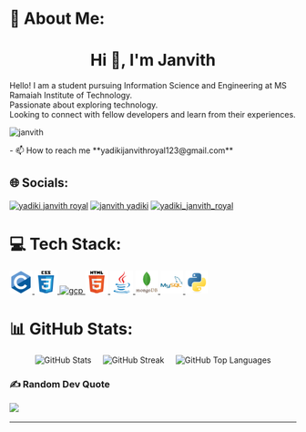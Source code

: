 
# 💫 About Me:
<h1 align="center">Hi 👋, I'm Janvith</h1>
Hello! I am a student pursuing Information Science and Engineering at MS Ramaiah Institute of Technology.<br>Passionate about exploring technology.<br>Looking to connect with fellow developers and learn from their experiences.<br>
<p align="left"> <img src="https://komarev.com/ghpvc/?username=janvith&label=Profile%20views&color=0e75b6&style=flat" alt="janvith" /> </p>
- 📫 How to reach me **yadikijanvithroyal123@gmail.com**

## 🌐 Socials:
<p align="left">
<a href="https://linkedin.com/in/yadiki janvith royal" target="blank"><img align="center" src="https://raw.githubusercontent.com/rahuldkjain/github-profile-readme-generator/master/src/images/icons/Social/linked-in-alt.svg" alt="yadiki janvith royal" height="30" width="40" /></a>
<a href="https://fb.com/janvith yadiki" target="blank"><img align="center" src="https://raw.githubusercontent.com/rahuldkjain/github-profile-readme-generator/master/src/images/icons/Social/facebook.svg" alt="janvith yadiki" height="30" width="40" /></a>
<a href="https://instagram.com/yadiki_janvith_royal" target="blank"><img align="center" src="https://raw.githubusercontent.com/rahuldkjain/github-profile-readme-generator/master/src/images/icons/Social/instagram.svg" alt="yadiki_janvith_royal" height="30" width="40" /></a>
</p> 

# 💻 Tech Stack:
<p align="left"> <a href="https://www.cprogramming.com/" target="_blank" rel="noreferrer"> <img src="https://raw.githubusercontent.com/devicons/devicon/master/icons/c/c-original.svg" alt="c" width="40" height="40"/> </a> <a href="https://www.w3schools.com/css/" target="_blank" rel="noreferrer"> <img src="https://raw.githubusercontent.com/devicons/devicon/master/icons/css3/css3-original-wordmark.svg" alt="css3" width="40" height="40"/> </a> <a href="https://cloud.google.com" target="_blank" rel="noreferrer"> <img src="https://www.vectorlogo.zone/logos/google_cloud/google_cloud-icon.svg" alt="gcp" width="40" height="40"/> </a> <a href="https://www.w3.org/html/" target="_blank" rel="noreferrer"> <img src="https://raw.githubusercontent.com/devicons/devicon/master/icons/html5/html5-original-wordmark.svg" alt="html5" width="40" height="40"/> </a> <a href="https://www.java.com" target="_blank" rel="noreferrer"> <img src="https://raw.githubusercontent.com/devicons/devicon/master/icons/java/java-original.svg" alt="java" width="40" height="40"/> </a> <a href="https://www.mongodb.com/" target="_blank" rel="noreferrer"> <img src="https://raw.githubusercontent.com/devicons/devicon/master/icons/mongodb/mongodb-original-wordmark.svg" alt="mongodb" width="40" height="40"/> </a> <a href="https://www.mysql.com/" target="_blank" rel="noreferrer"> <img src="https://raw.githubusercontent.com/devicons/devicon/master/icons/mysql/mysql-original-wordmark.svg" alt="mysql" width="40" height="40"/> </a> <a href="https://www.python.org" target="_blank" rel="noreferrer"> <img src="https://raw.githubusercontent.com/devicons/devicon/master/icons/python/python-original.svg" alt="python" width="40" height="40"/> </a> </p>

# 📊 GitHub Stats:
<div style="display: flex; justify-content: center; flex-wrap: wrap;">
  <div style="text-align: center; margin-right: 20px;">
    <img src="https://github-readme-stats.vercel.app/api?username=Janvith&theme=tokyonight&hide_border=false&include_all_commits=true&count_private=false" alt="GitHub Stats" />
  </div>
  <div style="text-align: center; margin-right: 20px;">
    <img src="https://github-readme-streak-stats.herokuapp.com/?user=Janvith&theme=tokyonight&hide_border=false" alt="GitHub Streak" />
  </div>
  <div style="text-align: center;">
    <img src="https://github-readme-stats.vercel.app/api/top-langs/?username=Janvith&theme=tokyonight&hide_border=false&include_all_commits=true&count_private=false&layout=compact" alt="GitHub Top Languages" />
  </div>
</div>




### ✍️ Random Dev Quote
![](https://quotes-github-readme.vercel.app/api?type=horizontal&theme=tokyonight)

---



